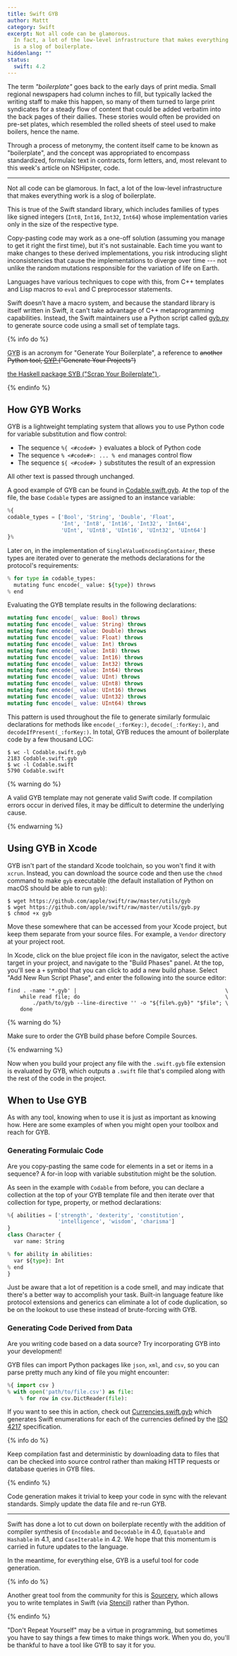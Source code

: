 ```yaml
---
title: Swift GYB
author: Mattt
category: Swift
excerpt: Not all code can be glamorous.
  In fact, a lot of the low-level infrastructure that makes everything work
  is a slog of boilerplate.
hiddenlang: ""
status:
  swift: 4.2
---
```


The term _"boilerplate"_ goes back to the early days of print media.
Small regional newspapers had column inches to fill,
but typically lacked the writing staff to make this happen,
so many of them turned to large print syndicates
for a steady flow of content that could be added verbatim
into the back pages of their dailies.
These stories would often be provided on pre-set plates,
which resembled the rolled sheets of steel used to make boilers,
hence the name.

Through a process of metonymy,
the content itself came to be known as "boilerplate",
and the concept was appropriated to encompass standardized, formulaic text
in contracts, form letters, and,
most relevant to this week's article on NSHipster, code.

---

Not all code can be glamorous.
In fact, a lot of the low-level infrastructure that makes everything work
is a slog of boilerplate.

This is true of the Swift standard library,
which includes families of types
like signed integers (`Int8`, `Int16`, `Int32`, `Int64`)
whose implementation varies only in the size of the respective type.

Copy-pasting code may work as a one-off solution
(assuming you manage to get it right the first time),
but it's not sustainable.
Each time you want to make changes to these derived implementations,
you risk introducing slight inconsistencies
that cause the implementations to diverge over time ---
not unlike the random mutations responsible for the variation of life on Earth.

Languages have various techniques to cope with this,
from C++ templates and Lisp macros to `eval` and C preprocessor statements.

Swift doesn’t have a macro system,
and because the standard library is itself written in Swift,
it can't take advantage of C++ metaprogramming capabilities.
Instead, the Swift maintainers use a Python script called
[gyb.py](https://github.com/apple/swift/blob/master/utils/gyb.py)
to generate source code using a small set of template tags.

{% info do %}

<abbr title="Generate Your Boilerplate">GYB</abbr>
is an acronym for "Generate Your Boilerplate",
a reference to
<del>
another Python tool,
<a href="https://gyp.gsrc.io">
<abbr title="Generate Your Projects">GYP</abbr>
</a>
("Generate Your Projects")
</del>

<ins>
the Haskell package
<a href="https://hackage.haskell.org/package/syb">
<abbr title="Scrap Your Boilerplate">SYB</abbr>
</a>
("Scrap Your Boilerplate")
</ins>
.

{% endinfo %}

## How GYB Works

GYB is a lightweight templating system
that allows you to use Python code
for variable substitution and flow control:

- The sequence `%{ <#code#> }` evaluates a block of Python code
- The sequence `% <#code#>: ... % end` manages control flow
- The sequence `${ <#code#> }` substitutes the result of an expression

All other text is passed through unchanged.

A good example of GYB can be found in [Codable.swift.gyb](https://github.com/apple/swift/blob/master/stdlib/public/core/Codable.swift.gyb).
At the top of the file,
the base `Codable` types are assigned to an instance variable:

```python
%{
codable_types = ['Bool', 'String', 'Double', 'Float',
                 'Int', 'Int8', 'Int16', 'Int32', 'Int64',
                 'UInt', 'UInt8', 'UInt16', 'UInt32', 'UInt64']
}%
```

Later on,
in the implementation of `SingleValueEncodingContainer`,
these types are iterated over to generate the
methods declarations for the protocol's requirements:

```python
% for type in codable_types:
  mutating func encode(_ value: ${type}) throws
% end
```

Evaluating the GYB template results in the following declarations:

```swift
mutating func encode(_ value: Bool) throws
mutating func encode(_ value: String) throws
mutating func encode(_ value: Double) throws
mutating func encode(_ value: Float) throws
mutating func encode(_ value: Int) throws
mutating func encode(_ value: Int8) throws
mutating func encode(_ value: Int16) throws
mutating func encode(_ value: Int32) throws
mutating func encode(_ value: Int64) throws
mutating func encode(_ value: UInt) throws
mutating func encode(_ value: UInt8) throws
mutating func encode(_ value: UInt16) throws
mutating func encode(_ value: UInt32) throws
mutating func encode(_ value: UInt64) throws
```

This pattern is used throughout the file
to generate similarly formulaic declarations for methods like
`encode(_:forKey:)`, `decode(_:forKey:)`, and `decodeIfPresent(_:forKey:)`.
In total, GYB reduces the amount of boilerplate code by a few thousand LOC:

```terminal
$ wc -l Codable.swift.gyb
2183 Codable.swift.gyb
$ wc -l Codable.swift
5790 Codable.swift
```

{% warning do %}

A valid GYB template may not generate valid Swift code.
If compilation errors occur in derived files,
it may be difficult to determine the underlying cause.

{% endwarning %}

## Using GYB in Xcode

GYB isn't part of the standard Xcode toolchain,
so you won't find it with `xcrun`.
Instead, you can download the source code
and then use the `chmod` command to make `gyb` executable
(the default installation of Python on macOS should be able to run `gyb`):

```terminal
$ wget https://github.com/apple/swift/raw/master/utils/gyb
$ wget https://github.com/apple/swift/raw/master/utils/gyb.py
$ chmod +x gyb
```

Move these somewhere that can be accessed from your Xcode project,
but keep them separate from your source files.
For example, a `Vendor` directory at your project root.

In Xcode, click on the blue project file icon in the navigator,
select the active target in your project,
and navigate to the "Build Phases" panel.
At the top, you'll see a `+` symbol
that you can click to add a new build phase.
Select "Add New Run Script Phase",
and enter the following into the source editor:

```shell
find . -name '*.gyb' |                                               \
    while read file; do                                              \
        ./path/to/gyb --line-directive '' -o "${file%.gyb}" "$file"; \
    done
```

{% warning do %}

Make sure to order the GYB build phase before Compile Sources.

{% endwarning %}

Now when you build your project
any file with the `.swift.gyb` file extension
is evaluated by GYB,
which outputs a `.swift` file
that's compiled along with the rest of the code in the project.

## When to Use GYB

As with any tool,
knowing when to use it is just as important as knowing how.
Here are some examples of when you might open your toolbox and reach for GYB.

### Generating Formulaic Code

Are you copy-pasting the same code for elements in a set
or items in a sequence?
A for-in loop with variable substitution might be the solution.

As seen in the example with `Codable` from before,
you can declare a collection at the top of your GYB template file
and then iterate over that collection
for type, property, or method declarations:

```python
%{ abilities = ['strength', 'dexterity', 'constitution',
                'intelligence', 'wisdom', 'charisma']
}
class Character {
  var name: String

% for ability in abilities:
  var ${type}: Int
% end
}
```

Just be aware that a lot of repetition is a code smell,
and may indicate that there's a better way to accomplish your task.
Built-in language feature like protocol extensions and generics
can eliminate a lot of code duplication,
so be on the lookout to use these instead of brute-forcing with GYB.

### Generating Code Derived from Data

Are you writing code based on a data source?
Try incorporating GYB into your development!

GYB files can import Python packages like `json`, `xml`, and `csv`,
so you can parse pretty much any kind of file you might encounter:

```python
%{ import csv }
% with open('path/to/file.csv') as file:
    % for row in csv.DictReader(file):
```

If you want to see this in action,
check out
[Currencies.swift.gyb](https://github.com/Flight-School/Money/blob/master/Sources/Money/Currency.swift.gyb)
which generates Swift enumerations
for each of the currencies defined by the
[ISO 4217](https://www.iso.org/iso-4217-currency-codes.html) specification.

{% info do %}

Keep compilation fast and deterministic
by downloading data to files that can be checked into source control
rather than making HTTP requests or database queries in GYB files.

{% endinfo %}

Code generation makes it trivial to keep your code in sync
with the relevant standards.
Simply update the data file and re-run GYB.

---

Swift has done a lot to cut down on boilerplate recently
with the addition of compiler synthesis of
`Encodable` and `Decodable` in 4.0,
`Equatable` and `Hashable` in 4.1, and
`CaseIterable` in 4.2.
We hope that this momentum is carried in future updates to the language.

In the meantime, for everything else,
GYB is a useful tool for code generation.

{% info do %}

Another great tool from the community for this is
[Sourcery](https://github.com/krzysztofzablocki/Sourcery),
which allows you to write templates in Swift
(via [Stencil](https://github.com/stencilproject/Stencil))
rather than Python.

{% endinfo %}

"Don't Repeat Yourself" may be a virtue in programming,
but sometimes you have to say things a few times to make things work.
When you do, you'll be thankful to have a tool like GYB to say it for you.

